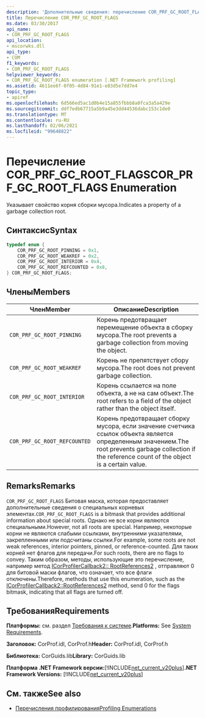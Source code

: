 ```yaml
---
description: 'Дополнительные сведения: перечисление COR_PRF_GC_ROOT_FLAGS'
title: Перечисление COR_PRF_GC_ROOT_FLAGS
ms.date: 03/30/2017
api_name:
- COR_PRF_GC_ROOT_FLAGS
api_location:
- mscorwks.dll
api_type:
- COM
f1_keywords:
- COR_PRF_GC_ROOT_FLAGS
helpviewer_keywords:
- COR_PRF_GC_ROOT_FLAGS enumeration [.NET Framework profiling]
ms.assetid: 4611ee6f-0f05-4d84-91e1-e83d5e7dd7e4
topic_type:
- apiref
ms.openlocfilehash: 6d566ed5ac1d0b4e15a855fbbb8a0fca3a5a429e
ms.sourcegitcommit: ddf7edb67715a5b9a45e3dd44536dabc153c1de0
ms.translationtype: MT
ms.contentlocale: ru-RU
ms.lasthandoff: 02/06/2021
ms.locfileid: "99648822"
---
```

# <a name="cor_prf_gc_root_flags-enumeration"></a><span data-ttu-id="8d1f8-103">Перечисление COR_PRF_GC_ROOT_FLAGS</span><span class="sxs-lookup"><span data-stu-id="8d1f8-103">COR_PRF_GC_ROOT_FLAGS Enumeration</span></span>

<span data-ttu-id="8d1f8-104">Указывает свойство корня сборки мусора.</span><span class="sxs-lookup"><span data-stu-id="8d1f8-104">Indicates a property of a garbage collection root.</span></span>  
  
## <a name="syntax"></a><span data-ttu-id="8d1f8-105">Синтаксис</span><span class="sxs-lookup"><span data-stu-id="8d1f8-105">Syntax</span></span>  
  
```cpp  
typedef enum {  
    COR_PRF_GC_ROOT_PINNING = 0x1,  
    COR_PRF_GC_ROOT_WEAKREF = 0x2,  
    COR_PRF_GC_ROOT_INTERIOR = 0x4,  
    COR_PRF_GC_ROOT_REFCOUNTED = 0x8,  
} COR_PRF_GC_ROOT_FLAGS;  
```  
  
## <a name="members"></a><span data-ttu-id="8d1f8-106">Члены</span><span class="sxs-lookup"><span data-stu-id="8d1f8-106">Members</span></span>  
  
|<span data-ttu-id="8d1f8-107">Член</span><span class="sxs-lookup"><span data-stu-id="8d1f8-107">Member</span></span>|<span data-ttu-id="8d1f8-108">Описание</span><span class="sxs-lookup"><span data-stu-id="8d1f8-108">Description</span></span>|  
|------------|-----------------|  
|`COR_PRF_GC_ROOT_PINNING`|<span data-ttu-id="8d1f8-109">Корень предотвращает перемещение объекта в сборку мусора.</span><span class="sxs-lookup"><span data-stu-id="8d1f8-109">The root prevents a garbage collection from moving the object.</span></span>|  
|`COR_PRF_GC_ROOT_WEAKREF`|<span data-ttu-id="8d1f8-110">Корень не препятствует сбору мусора.</span><span class="sxs-lookup"><span data-stu-id="8d1f8-110">The root does not prevent garbage collection.</span></span>|  
|`COR_PRF_GC_ROOT_INTERIOR`|<span data-ttu-id="8d1f8-111">Корень ссылается на поле объекта, а не на сам объект.</span><span class="sxs-lookup"><span data-stu-id="8d1f8-111">The root refers to a field of the object rather than the object itself.</span></span>|  
|`COR_PRF_GC_ROOT_REFCOUNTED`|<span data-ttu-id="8d1f8-112">Корень предотвращает сборку мусора, если значение счетчика ссылок объекта является определенным значением.</span><span class="sxs-lookup"><span data-stu-id="8d1f8-112">The root prevents garbage collection if the reference count of the object is a certain value.</span></span>|  
  
## <a name="remarks"></a><span data-ttu-id="8d1f8-113">Remarks</span><span class="sxs-lookup"><span data-stu-id="8d1f8-113">Remarks</span></span>  

 <span data-ttu-id="8d1f8-114">`COR_PRF_GC_ROOT_FLAGS` Битовая маска, которая предоставляет дополнительные сведения о специальных корневых элементах.</span><span class="sxs-lookup"><span data-stu-id="8d1f8-114">`COR_PRF_GC_ROOT_FLAGS` is a bitmask that provides additional information about special roots.</span></span> <span data-ttu-id="8d1f8-115">Однако не все корни являются специальными.</span><span class="sxs-lookup"><span data-stu-id="8d1f8-115">However, not all roots are special.</span></span> <span data-ttu-id="8d1f8-116">Например, некоторые корни не являются слабыми ссылками, внутренними указателями, закрепленными или подсчитаны ссылки.</span><span class="sxs-lookup"><span data-stu-id="8d1f8-116">For example, some roots are not weak references, interior pointers, pinned, or reference-counted.</span></span> <span data-ttu-id="8d1f8-117">Для таких корней нет флагов для передачи.</span><span class="sxs-lookup"><span data-stu-id="8d1f8-117">For such roots, there are no flags to convey.</span></span> <span data-ttu-id="8d1f8-118">Таким образом, методы, использующие это перечисление, например метод [ICorProfilerCallback2:: RootReferences2](icorprofilercallback2-rootreferences2-method.md) , отправляют 0 для битовой маски флагов, что означает, что все флаги отключены.</span><span class="sxs-lookup"><span data-stu-id="8d1f8-118">Therefore, methods that use this enumeration, such as the [ICorProfilerCallback2::RootReferences2](icorprofilercallback2-rootreferences2-method.md) method, send 0 for the flags bitmask, indicating that all flags are turned off.</span></span>  
  
## <a name="requirements"></a><span data-ttu-id="8d1f8-119">Требования</span><span class="sxs-lookup"><span data-stu-id="8d1f8-119">Requirements</span></span>  

 <span data-ttu-id="8d1f8-120">**Платформы:** см. раздел [Требования к системе](../../get-started/system-requirements.md).</span><span class="sxs-lookup"><span data-stu-id="8d1f8-120">**Platforms:** See [System Requirements](../../get-started/system-requirements.md).</span></span>  
  
 <span data-ttu-id="8d1f8-121">**Заголовок:** CorProf.idl, CorProf.h</span><span class="sxs-lookup"><span data-stu-id="8d1f8-121">**Header:** CorProf.idl, CorProf.h</span></span>  
  
 <span data-ttu-id="8d1f8-122">**Библиотека:** CorGuids.lib</span><span class="sxs-lookup"><span data-stu-id="8d1f8-122">**Library:** CorGuids.lib</span></span>  
  
 <span data-ttu-id="8d1f8-123">**Платформа .NET Framework версии:**[!INCLUDE[net_current_v20plus](../../../../includes/net-current-v20plus-md.md)]</span><span class="sxs-lookup"><span data-stu-id="8d1f8-123">**.NET Framework Versions:** [!INCLUDE[net_current_v20plus](../../../../includes/net-current-v20plus-md.md)]</span></span>  
  
## <a name="see-also"></a><span data-ttu-id="8d1f8-124">См. также</span><span class="sxs-lookup"><span data-stu-id="8d1f8-124">See also</span></span>

- [<span data-ttu-id="8d1f8-125">Перечисления профилирования</span><span class="sxs-lookup"><span data-stu-id="8d1f8-125">Profiling Enumerations</span></span>](profiling-enumerations.md)
